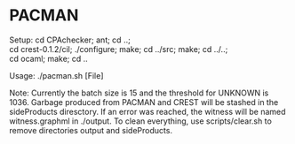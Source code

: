 # PACMAN

Setup: 
cd CPAchecker; ant; cd ..; \
cd crest-0.1.2/cil; ./configure; make; cd ../src; make; cd ../..; \
cd ocaml; make; cd ..

Usage: 
./pacman.sh [File]

Note: 
Currently the batch size is 15 and the threshold for UNKNOWN is 1036.
Garbage produced from PACMAN and CREST will be stashed in the sideProducts diresctory.
If an error was reached, the witness will be named witness.graphml in ./output.
To clean everything, use scripts/clear.sh to remove directories output and sideProducts.
